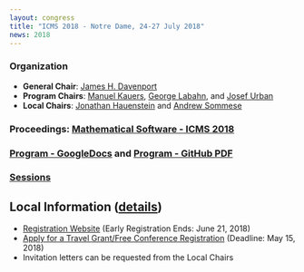 ```yaml
---
layout: congress
title: "ICMS 2018 - Notre Dame, 24-27 July 2018"
news: 2018
---
```


### Organization
* **General Chair**: [James H. Davenport](http://people.bath.ac.uk/masjhd/)
* **Program Chairs**: 
[Manuel Kauers](http://www.kauers.de/), 
[George Labahn](https://cs.uwaterloo.ca/~glabahn/), and
[Josef Urban](https://www.ciirc.cvut.cz/~urbanjo3/)
* **Local Chairs**: [Jonathan Hauenstein](https://www3.nd.edu/~jhauenst/) and
[Andrew Sommese](https://www3.nd.edu/~sommese/)

### Proceedings: [Mathematical Software - ICMS 2018](https://link.springer.com/book/10.1007/978-3-319-96418-8)

### [Program - GoogleDocs](https://docs.google.com/spreadsheets/d/e/2PACX-1vRSULRiO4YWUFx_splhhfJKre0Q_RyY9qt6gANS7UUf49zAZzSR1_4DGlhvT231i-SrwkBF8TcoLP5y/pubhtml) and [Program - GitHub PDF](http://icms-conference.org/2018/ICMS2018Schedule.pdf)

### [Sessions](sessions/) 

## Local Information ([details](local/))
* [Registration Website](https://notredame.ungerboeck.com/prod/emc00/register.aspx?OrgCode=10&EvtID=18783&AppCode=REG&CC=118040603651) (Early Registration Ends: June 21, 2018)
* [Apply for a Travel Grant/Free Conference Registration](local/travelGrants.html) (Deadline: May 15, 2018)
* Invitation letters can be requested from the Local Chairs
